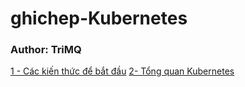 # ghichep-Kubernetes

### Author: TriMQ

[1 - Các kiến thức để bắt đầu](https://github.com/trimq/ghichep-Kubernetes/blob/master/docs/0.Ki%E1%BA%BFn%20th%E1%BB%A9c%20c%E1%BA%A7n%20chu%E1%BA%A9n%20b%E1%BB%8B.md)
[2- Tổng quan Kubernetes](https://github.com/trimq/ghichep-Kubernetes/blob/master/docs/1.T%E1%BB%95ng%20quan%20kubernetes.md)
